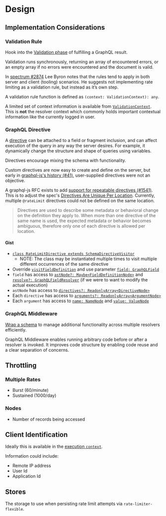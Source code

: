 # Design

## Implementation Considerations

### Validation Rule

Hook into the [Validation phase](https://graphql.org/graphql-js/validation/) of fulfilling a GraphQL result.

Validation runs synchronously, returning an array of encountered errors, or an empty array if no errors were encountered and the document is valid.

In [spectrum #2874](https://github.com/withspectrum/spectrum/pull/2874#issuecomment-381711121) Lee Byron notes that the rules tend to apply in both server and client (tooling) scenarios. He suggests not implementing rate limiting as a validation rule, but instead as it’s own step.

A validation rule function is defined as `(context: ValidationContext): any`.

A limited set of context information is available from [`ValidationContext`](https://github.com/DefinitelyTyped/DefinitelyTyped/blob/master/types/graphql/validation/ValidationContext.d.ts). This is **not** the resolver context which commonly holds important contextual information like the currently logged in user.

### GraphQL Directive

A [directive](https://graphql.org/learn/queries/#directives) can be attached to a field or fragment inclusion, and can affect execution of the query in any way the server desires. For example, it dynamically change the structure and shape of queries using variables.

Directives encourage mixing the schema with functionality.

Custom directives are now easy to create and define on the server, but early in [graphql-js's history (#41)](https://github.com/graphql/graphql-js/issues/41#issuecomment-130554729), user-supplied directives were not an objective.

A graphql-js RFC exists to add [support for repeatable directives (#1541)](https://github.com/graphql/graphql-js/pull/1541). This is to adjust the spec's [Directives Are Unique Per Location](https://facebook.github.io/graphql/June2018/#sec-Directives-Are-Unique-Per-Location). Currently, multiple `@rateLimit` directives could not be defined on the same location.

> Directives are used to describe some metadata or behavioral change on the definition they apply to. When more than one directive of the same name is used, the expected metadata or behavior becomes ambiguous, therefore only one of each directive is allowed per location.

#### Gist

- [`class RateLimitDirective extends SchemaDirectiveVisitor`](https://github.com/apollographql/graphql-tools/blob/master/src/schemaVisitor.ts)
  - NOTE: The class may be instantiated multiple times to visit multiple different occurrences of the same directive
- Override [`visitFieldDefinition`](https://github.com/apollographql/graphql-tools/blob/master/src/schemaVisitor.ts#L90-L92) and use parameter [`field: GraphQLField`](https://github.com/DefinitelyTyped/DefinitelyTyped/blob/master/types/graphql/type/definition.d.ts)
- `field` has access to [`astNode?: Maybe<FieldDefinitionNode>`](https://github.com/DefinitelyTyped/DefinitelyTyped/blob/master/types/graphql/language/ast.d.ts) and [`resolve?: GraphQLFieldResolver`](https://github.com/DefinitelyTyped/DefinitelyTyped/blob/master/types/graphql/type/definition.d.ts) (if we were to want to modify the actual execution)
- `astNode` has access to [`directives?: ReadonlyArray<DirectiveNode>`](https://github.com/DefinitelyTyped/DefinitelyTyped/blob/master/types/graphql/language/ast.d.ts)
- Each `directive` has access to [`arguments?: ReadonlyArray<ArgumentNode>`](https://github.com/DefinitelyTyped/DefinitelyTyped/blob/master/types/graphql/language/ast.d.ts)
- Each `argument` has access to [`name: NameNode`](https://github.com/DefinitelyTyped/DefinitelyTyped/blob/master/types/graphql/language/ast.d.ts) and [`value: ValueNode`](https://github.com/DefinitelyTyped/DefinitelyTyped/blob/master/types/graphql/language/ast.d.ts)

### GraphQL Middleware

[Wrap a schema](https://github.com/prisma/graphql-middleware) to manage additional functionality across multiple resolvers efficiently.

GraphQL Middleware enables running arbitrary code before or after a resolver is invoked. It improves code structure by enabling code reuse and a clear separation of concerns.

## Throttling

### Multiple Rates

- Burst (60/minute)
- Sustained (1000/day)

### Nodes

- Number of records being accessed

## Client Identification

Ideally this is available in the [execution `context`](https://graphql.org/learn/execution/).

Information could include:

- Remote IP address
- User Id
- Application Id

## Stores

The storage to use when persisting rate limit attempts via `rate-limiter-flexible`.
